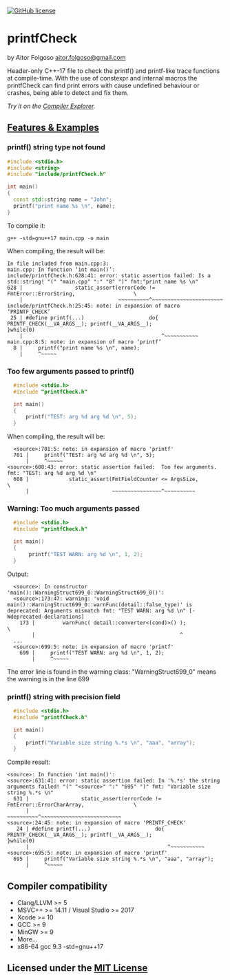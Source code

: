 [![GitHub license](https://img.shields.io/badge/C%2B%2B-17-blue)](https://en.cppreference.com/w/cpp/compiler_support#cpp17)

# printfCheck
by Aitor Folgoso <aitor.folgoso@gmail.com>

Header-only C++-17 file to check the printf() and printf-like trace functions at compile-time.
With the use of constexpr and internal macros the printfCheck can find print errors with cause undefined behaviour or crashes, being able to detect and fix them.

_Try it on the [Compiler Explorer](https://godbolt.org/z/8acPeq743)._

## [Features & Examples](example/)

### printf() string type not found

  ```cpp
#include <stdio.h>
#include <string>
#include "include/printfCheck.h"

int main()
{
    const std::string name = "John";
    printf("print name %s \n", name);
}
  ```

  To compile it:
  ```
  g++ -std=gnu++17 main.cpp -o main
  ```

  When compiling, the result will be:
  ```
In file included from main.cpp:3:
main.cpp: In function ‘int main()’:
include/printfCheck.h:628:41: error: static assertion failed: Is a std::string! "(" "main.cpp" ":" "8" ")" fmt:"print name %s \n"
  628 |                 static_assert(errorCode != FmtError::ErrorString,                   \
      |                               ~~~~~~~~~~^~~~~~~~~~~~~~~~~~~~~~~~
include/printfCheck.h:25:45: note: in expansion of macro ‘PRINTF_CHECK’
   25 | #define printf(...)                     do{ PRINTF_CHECK(__VA_ARGS__); printf(__VA_ARGS__);                    }while(0)
      |                                             ^~~~~~~~~~~~
main.cpp:8:5: note: in expansion of macro ‘printf’
    8 |     printf("print name %s \n", name);
      |     ^~~~~~
  ```

### Too few arguments passed to printf()

  ```cpp
    #include <stdio.h>
    #include "printfCheck.h"
  
    int main()
    {        
        printf("TEST: arg %d arg %d \n", 5);
    }
  ```
  
  When compiling, the result will be:

  ```
    <source>:701:5: note: in expansion of macro 'printf'
    701 |     printf("TEST: arg %d arg %d \n", 5);
        |     ^~~~~~
  <source>:608:43: error: static assertion failed:  Too few arguments. fmt: "TEST: arg %d arg %d \n"
    608 |             static_assert(FmtFieldCounter <= ArgsSize,                              \
        |                           ~~~~~~~~~~~~~~~~^~~~~~~~~~~
  ```

### Warning: Too much arguments passed
  ```cpp
    #include <stdio.h>
    #include "printfCheck.h"
  
    int main()
    {        
         printf("TEST WARN: arg %d \n", 1, 2);
    }
  ```

  Output:
  ```
    <source>: In constructor 'main()::WarningStruct699_0::WarningStruct699_0()':
    <source>:173:47: warning: 'void main()::WarningStruct699_0::warnFunc(detail::false_type)' is deprecated: Arguments mismatch fmt: "TEST WARN: arg %d \n" [-Wdeprecated-declarations]
      173 |         warnFunc( detail::converter<(cond)>() );                \
          |                                               ^
    ...
    <source>:699:5: note: in expansion of macro 'printf'
      699 |     printf("TEST WARN: arg %d \n", 1, 2);
          |     ^~~~~~
  ```
  The error line is found in the warning class: "WarningStruct699_0" means the warning is in the line 699

### printf() string with precision field

  ```cpp
    #include <stdio.h>
    #include "printfCheck.h"
  
    int main()
    {
        printf("Variable size string %.*s \n", "aaa", "array");
    }
  ```
  
  Compile result:
  ```
  <source>: In function 'int main()':
  <source>:631:41: error: static assertion failed: In '%.*s' the string arguments failed! "(" "<source>" ":" "695" ")" fmt: "Variable size string %.*s \n"
    631 |                 static_assert(errorCode != FmtError::ErrorCharArray,                \
        |                               ~~~~~~~~~~^~~~~~~~~~~~~~~~~~~~~~~~~~~
  <source>:24:45: note: in expansion of macro 'PRINTF_CHECK'
     24 | #define printf(...)                     do{ PRINTF_CHECK(__VA_ARGS__); printf(__VA_ARGS__);                    }while(0)
        |                                             ^~~~~~~~~~~~
  <source>:695:5: note: in expansion of macro 'printf'
    695 |     printf("Variable size string %.*s \n", "aaa", "array");
        |     ^~~~~~
  ```

## Compiler compatibility

* Clang/LLVM >= 5
* MSVC++ >= 14.11 / Visual Studio >= 2017
* Xcode >= 10
* GCC >= 9
* MinGW >= 9
* More...
* x86-64 gcc 9.3 -std=gnu++17

## Licensed under the [MIT License](LICENSE)

